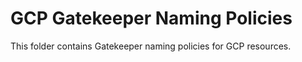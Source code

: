 # GCP Gatekeeper Naming Policies

This folder contains Gatekeeper naming policies for GCP resources.